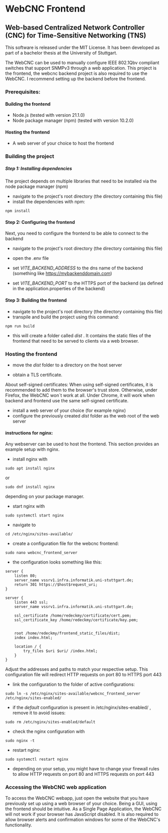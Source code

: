 # WebCNC Frontend
## Web-based Centralized Network Controller (CNC) for Time-Sensitive Networking (TNS)

This software is released under the MIT License. 
It has been developed as part of a bachelor thesis at the University of Stuttgart.

The WebCNC can be used to manually configure IEEE 802.1Qbv compliant switches that support SNMPv3 through a web application. 
This project is the frontend, the webcnc backend project is also required to use the WebCNC.
I recommend setting up the backend before the frontend.

### Prerequisites:

#### Building the frontend

- Node.js (tested with version 21.1.0)
- Node package manager (npm) (tested with version 10.2.0)

#### Hosting the frontend

- A web server of your choice to host the frontend

### Building the project

##### Step 1: Installing dependencies

The project depends on multiple libraries that need to be installed via the node package manager (npm)

- navigate to the project's root directory (the directory containing this file)
- install the dependencies with npm:
```
npm install
```

#### Step 2: Configuring the frontend

Next, you need to configure the frontend to be able to connect to the backend

- navigate to the project's root directory (the directory containing this file)
- open the .env file

- set *VITE_BACKEND_ADDRESS* to the dns name of the backend (something like https://mybackenddomain.com)
- set *VITE_BACKEND_PORT* to the HTTPS port of the backend (as defined in the application.properties of the backend)

#### Step 3: Building the frontend

- navigate to the project's root directory (the directory containing this file)
- transpile and build the project using this command:
```
npm run build
```

- this will create a folder called *dist* . It contains the static files of the frontend that need to be served to clients via a web browser.

### Hosting the frontend

- move the *dist* folder to a directory on the host server

- obtain a TLS certificate.

About self-signed certificates: When using self-signed certificates, it is recommended to add them to the browser's trust store. 
Otherwise, under Firefox, the WebCNC won´t work at all. Under Chrome, it will work when backend and frontend use the same self-signed certificate.


- install a web server of your choice (for example nginx)
- configure the previously created *dist* folder as the web root of the web server

#### instructions for nginx:
Any webserver can be used to host the frontend. This section provides an example setup with nginx.

- install nginx with 
```
sudo apt install nginx
```
or 
```
sudo dnf install nginx
```
depending on your package manager.

- start nginx with
```
sudo systemctl start nginx
```

- navigate to
```
cd /etc/nginx/sites-available/
```

- create a configuration file for the webcnc frontend:
```
sudo nano webcnc_frontend_server
```

- the configuration looks something like this:
```
server {
    listen 80;
    server_name vssrv1.infra.informatik.uni-stuttgart.de;
    return 301 https://$host$request_uri;
}

server {
    listen 443 ssl;
    server_name vssrv1.infra.informatik.uni-stuttgart.de;

    ssl_certificate /home/redeckmy/certificate/cert.pem;
    ssl_certificate_key /home/redeckmy/certificate/key.pem;
	
	
    root /home/redeckmy/frontend_static_files/dist;
    index index.html;

    location / {
        try_files $uri $uri/ /index.html;
    }
}
```
Adjust the addresses and paths to match your respective setup.
This configuration file will redirect HTTP requests on port 80 to HTTPS port 443

- link the configuration to the folder of active configurations:
```
sudo ln -s /etc/nginx/sites-available/webcnc_frontend_server /etc/nginx/sites-enabled/
```

- if the *default* configuration is present in /etc/nginx/sites-enabled/ , remove it to avoid issues:
```
sudo rm /etc/nginx/sites-enabled/default
```

- check the nginx configuration with 
```
sudo nginx -t
```

- restart nginx:
```
sudo systemctl restart nginx
```

- depending on your setup, you might have to change your firewall rules to allow HTTP requests on port 80 and HTTPS requests on port 443

### Accessing the WebCNC web application

To access the WebCNC webapp, just open the website that you have previously set up using a web browser of your choice. Being a GUI, using the frontend should be intuitive.
As a Single Page Application, the WebCNC will not work if your browser has JavaScript disabled.
It is also required to allow browser alerts and confirmation windows for some of the WebCNC's functionality.
